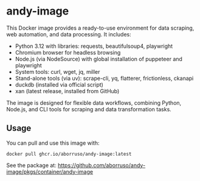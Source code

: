 # andy-image

This Docker image provides a ready-to-use environment for data scraping, web automation, and data processing. It includes:

- Python 3.12 with libraries: requests, beautifulsoup4, playwright
- Chromium browser for headless browsing
- Node.js (via NodeSource) with global installation of puppeteer and playwright
- System tools: curl, wget, jq, miller
- Stand-alone tools (via uv): scrape-cli, yq, flatterer, frictionless, ckanapi
- duckdb (installed via official script)
- xan (latest release, installed from GitHub)

The image is designed for flexible data workflows, combining Python, Node.js, and CLI tools for scraping and data transformation tasks.

## Usage

You can pull and use this image with:

```
docker pull ghcr.io/aborruso/andy-image:latest
```

See the package at: https://github.com/aborruso/andy-image/pkgs/container/andy-image
